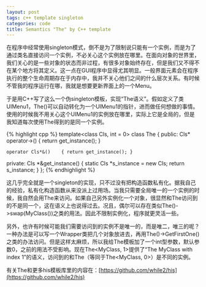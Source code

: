 ```yaml
---
layout: post
tags: c++ template singleton
categories: code
title: Semantics "The" by C++ template
---
```

在程序中经常使用singleton模式，倒不是为了限制说只能有一个实例，而是为了通过类名直接访问一个实例，不必关心这个实例放在哪里。在面向对象的世界里，我们关心的是一些对象的状态而非过程，有很多对象始终存在，但是我们又不得不在某个地方将其定义。这一点在GUI程序中显得尤其明显。一般界面元素会在程序执行的整个生命周期存在于内存中，我并不关心他们之间的什么层次关系。有时候不管我的程序运行在哪，我就是想要更新界面上的一个Menu。

于是用C++写了这么一个伪singleton模板，实现“The语义”。假如定义了类UIMenu1，The<UIMenu1>()可以自动转化为一个UIMenu1的指针，进而做任何想做的事情。使用的时候我不用关心这个UIMenu1的实例放在哪里，实际上它是全局的，但是我知道每次使用The得到的是同一个实例。

{% highlight cpp %}
template<class Cls, int = 0>
class The
{
public:
	Cls* operator->()	{ return get_instance(); }
 
	operator Cls*&()	{ return get_instance(); }
	
private:
	Cls *&get_instance()
	{
		static Cls *s_instance = new Cls;
		return s_instance;
	}
};
{% endhighlight %}

这几乎完全就是一个singleton的实现，只不过没有把构造函数私有化。据我自己的经验，私有化构造函数从来没派上过用场。当我只需要全局唯一的一个实例的时候，我自然会用The来访问。如果自己另外实例化一个对象，很显然和The访问到的不是同一个，这在语义上也说得过去。况且，偶尔可以存在类似The<MyClass>()->swap(MyClass())之类的用法。因此不限制实例化，程序就更灵活一些。

另外，也许有时候可能我们需要访问到的实例不是唯一的，而是唯二，唯三的呢？一种办法是可以写一个Wrapper类把几个对象放进去，再用The<Wrapper>()->GetFirstOne()之类的办法访问。但是这样太麻烦，所以我给The模板加了一个int型参数，默认参数0，之前的用法不受影响。现在The<MyClass, 1>提供了“The MyClass with index 1”的语义，访问到的和The<MyClass>（等同于The<MyClass, 0>）是不同的实例。

有关The和更多his模板库里的内容在：[https://github.com/while2/his](https://github.com/while2/his)